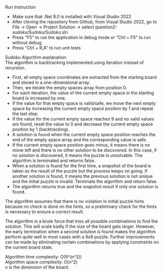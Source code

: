 Run Instruction
- Make sure that .Net 8.0 is installed with Visual Studio 2022    
- After cloning the repository from Github, from Visual Studio 2022, go to File -> Open -> Project Solution -> select question2-sudoku/Sudoku/Sudoku.sln  
- Press "F5" to run the application in debug mode or "Ctrl + F5" to run without debug  
- Press "Ctrl + R,A" to run unit tests   

Sudoku Algorithm explanation:  
The algorithm is backtracking implemented using iteration instead of recursion.  
- First, all empty space coordinates are extracted from the starting board and stored in a one-dimensional array.  
- Then, we iterate the empty spaces array from position 0.  
- For each iteration, the value of the current empty space in the starting board is increased by one.  
- If the value for that empty space is valid/safe, we move the next empty space by increasing the current empty space position by 1 and repeat the last step.  
- If the value for the current empty space reaches 9 and no valid values are found, reset the value to 0 and decrease the current empty space position by 1 (backtracking).  
- A solution is found when the current empty space position reaches the end of the empty space array and the corresponding value is safe.  
- If the current empty space position goes minus, it means there is no move left and there is no other solution to be discovered. In this case, if no solution is discovered, it means the puzzle is unsolvable. The algorithm is terminated and returns false.   
- When a solution is found for the first time, a snapshot of the board is taken as the result of the puzzle but the process keeps on going. If another solution is found, it means the previous solution is not unique and the initial puzzle is invalid. Terminate the algorithm and return false.  
- The algorithm returns true and the snapshot result if only one solution is found.  

The algorithm assumes that there is no violation in initial puzzle hints because no check is done on the hints, so a preliminary check for the hints is necessary to ensure a correct result.  

The algorithm is a brute force that tries all possible combinations to find the solution. This will scale badly if the size of the board gets larger. However, the early termination when a second solution is found makes the algorithm perform quite well in most cases with a 9x9 puzzle. Further improvements can be made by eliminating certain combinations by applying constraints  on the current board state.  

Algorithm time complexity: O(9^(n^2))  
Algorithm space complexity: O(n^2)  
n is the dimension of the board.  
 

